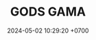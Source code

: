 ---
layout: teamCard
permalink: /team/:title.html
categories: LA2024JN LIN1 LIN4 LIN5 LIN6 LIN7 LIN9 LIN10 LIN11
maincover: /assets/logos/BDLF.png
puntosLJMAYO24:
date: 2024-05-02 10:29:20 +0700
title: GODS GAMA
tag: johto042024
color: black
puntosLJ202404: 12
grupo: sur
background: '#F16C38'
cover: /assets/ver.png
team: GODS GAMA
ID: GOD G
status: <i class="fa-soLINd fa-check"></i>
#PARTIDO 1
j1: RONDA 1
p1: GOD G
pp1: SSI
r1: 
bg1: rock
rr1: 
#PARTIDO 2
j2: RONDA 2
p2: IL
pp2: GOD G
bg2: rock
r2: 
rr2: 
#PARTIDO 3
j3: RONDA 3
p3: HGHG
pp3: GOD G
bg3: rock
r3: 
rr3:
#PARTIDO 4
j4: RONDA 4
p4: GOD G
pp4: GOLD V
bg4: rock
r4: 
rr4:
#PARTIDO 5
j5: RONDA 5
p5: GOD G
pp5: HGSS
bg5: rock
r5: 
rr5:
#PARTIDO 6
j6: RONDA 6
p6: GOD G
pp6: RN
bg6: rock
r6: 
rr6: 
#PARTIDO 7
j7: RONDA 7
p7:  GOD G
pp7: TSF
bg7: rock
r7: 
rr7:  
#PARTIDO 8
j8: RONDA 8
p8:  BNT
pp8: GOD G
bg8: rock
rr8: 
r8: 
#PARTIDO 9
j9: RONDA 9
p9:  GOD G
pp9: GOD O
bg9: rock
r9: 
rr9: 
#PARTIDO 10
j10: RONDA 10
p10: GOD G
pp10: GOLD S
bg10: rock
r10: 
rr10:
#PARTIDO 11
j11: RONDA 11
p11: GOD G
pp11: P1
bg11: rock
r11: 
rr11:
stream: <i class="fa-brands fa-twitch text-white"></i>
dia: 19
hora: '22:10'
---